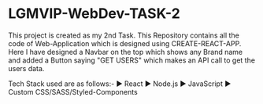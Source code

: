 # LGMVIP-WebDev-TASK-2

This project is created as my 2nd Task. This Repository contains all the code of Web-Application which is designed using CREATE-REACT-APP.
Here I have designed a Navbar on the top which shows any Brand name and added a Button saying "GET USERS" which makes an API call to get the users data.

Tech Stack used are as follows:-
   ► React
   ► Node.js
   ► JavaScript
   ► Custom CSS/SASS/Styled-Components 
